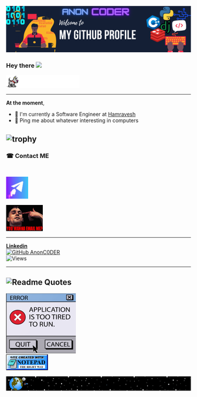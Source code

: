 <img src="https://github.com/AnonC0DER/AnonC0DER/raw/main/welcome.png">


### Hey there <img src="https://media.giphy.com/media/WUlplcMpOCEmTGBtBW/giphy.gif" width="30">
<img src="https://github.com/AnonC0DER/AnonC0DER/raw/main/img/nice2.gif">

---

**At the moment**, 
<br>
- 🐍 I'm currently a Software Engineer at [Hamravesh](https://hamravesh.com/)
- 💬 Ping me about whatever interesting in computers

![trophy](https://github-profile-trophy.vercel.app/?username=AnonC0DER&theme=onedark)
---

### ☎ Contact ME 
<br>

<a href="https://t.me/HesamNorin"><img src="https://github.com/AnonC0DER/AnonC0DER/raw/main/img/telegram-gif.gif" width="60" /></a>

<a href="mailto:hesam.norin@yahoo.com">
<img src="https://github.com/AnonC0DER/AnonC0DER/blob/main/img/wannaemailme.gif" width="100" />
</a>

---
[**Linkedin**](https://www.linkedin.com/in/hesam-norin/)
<br>
[![GitHub AnonC0DER](https://img.shields.io/github/followers/AnonC0DER?label=follow&style=for-the-badge&logo=appveyor)](https://github.com/AnonC0DER)
<br>
![Views](https://profile-counter.glitch.me/AnonC0DER/count.svg)

---
![Readme Quotes](https://quotes-github-readme.vercel.app/api?type=horizontal&theme=dark)
---
![Screenshot](/img/error.png) <br>
![Screenshot](/img/notepad.gif)

<img src="https://github.com/AnonC0DER/AnonC0DER/raw/main/img/rocket2.gif">
